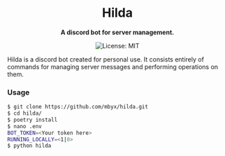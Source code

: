<div align="center">
  <h1>Hilda</h1>

  <p>
    <strong>A discord bot for server management.</strong>
  </p>

  <p>
    <img src="https://img.shields.io/pypi/l/automaton-linux" alt="License: MIT" style="max-width:100%;">
  </p>

</div>

Hilda is a discord bot created for personal use. It consists entirely of commands
for managing server messages and performing operations on them.

### Usage
```bash
$ git clone https://github.com/mbyx/hilda.git
$ cd hilda/
$ poetry install
$ nano .env
BOT_TOKEN=<Your token here>
RUNNING_LOCALLY=<1|0>
$ python hilda
```